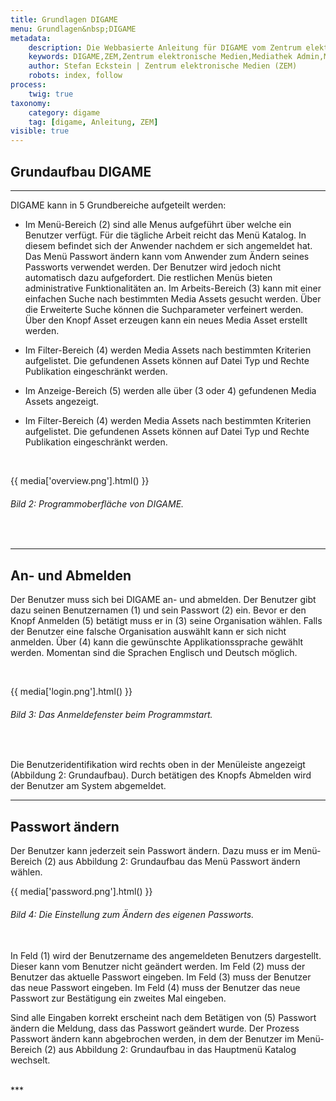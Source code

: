 ```yaml
---
title: Grundlagen DIGAME
menu: Grundlagen&nbsp;DIGAME
metadata:
    description: Die Webbasierte Anleitung für DIGAME vom Zentrum elektronische Medien ZEM.
    keywords: DIGAME,ZEM,Zentrum elektronische Medien,Mediathek Admin,Mediathek,Bilddatenbank,Bildverwaltung,Bundesverwaltung,Eidgenossenschaft,Schweizerische Eidgenossenschaft,VBS,Bundesamt für Verteidigung, Bevölkerungsschutz und Sport
    author: Stefan Eckstein | Zentrum elektronische Medien (ZEM)
    robots: index, follow
process:
	twig: true
taxonomy:
    category: digame
    tag: [digame, Anleitung, ZEM]
visible: true
---
```


## Grundaufbau DIGAME
***
DIGAME kann in 5 Grundbereiche aufgeteilt werden:

- Im Menü-Bereich (2) sind alle Menus aufgeführt über welche ein Benutzer verfügt. Für die tägliche Arbeit reicht das Menü Katalog. In diesem befindet sich der Anwender nachdem er sich angemeldet hat. Das Menü Passwort ändern kann vom Anwender zum Ändern seines Passworts verwendet werden. Der Benutzer wird jedoch nicht automatisch dazu aufgefordert. Die restlichen Menüs bieten administrative Funktionalitäten an. Im Arbeits-Bereich (3) kann mit einer einfachen Suche nach bestimmten Media Assets gesucht werden. Über die Erweiterte Suche können die Suchparameter verfeinert werden. Über den Knopf Asset erzeugen kann ein neues Media Asset erstellt werden.

- Im Filter-Bereich (4) werden Media Assets nach bestimmten Kriterien aufgelistet. Die gefundenen Assets können auf Datei Typ und Rechte Publikation eingeschränkt werden.

- Im Anzeige-Bereich (5) werden alle über (3 oder 4) gefundenen Media Assets angezeigt.

- Im Filter-Bereich (4) werden Media Assets nach bestimmten Kriterien aufgelistet. Die gefundenen Assets können auf Datei Typ und Rechte Publikation eingeschränkt werden.

<br>

{{ media['overview.png'].html() }}
###### Bild 2: Programmoberfläche von DIGAME.

<br>

***

## An- und Abmelden

Der Benutzer muss sich bei DIGAME an- und abmelden. Der Benutzer gibt dazu seinen Benutzernamen (1) und sein Passwort (2) ein. Bevor er den Knopf Anmelden (5) betätigt muss er in (3) seine Organisation wählen. Falls der Benutzer eine falsche Organisation auswählt kann er sich nicht anmelden. Über (4) kann die gewünschte Applikationssprache gewählt werden. Momentan sind die Sprachen Englisch und Deutsch möglich.

<br>

{{ media['login.png'].html() }}
###### Bild 3: Das Anmeldefenster beim Programmstart.

<br>

Die Benutzeridentifikation wird rechts oben in der Menüleiste angezeigt (Abbildung 2: Grundaufbau). Durch betätigen des Knopfs Abmelden wird der Benutzer am System abgemeldet.

***

## Passwort ändern

Der Benutzer kann jederzeit sein Passwort ändern. Dazu muss er im Menü-Bereich (2) aus Abbildung 2: Grundaufbau das Menü Passwort ändern wählen.
<br>
     
{{ media['password.png'].html() }}
###### Bild 4: Die Einstellung zum Ändern des eigenen Passworts.

<br>
In Feld (1) wird der Benutzername des angemeldeten Benutzers dargestellt. Dieser kann vom Benutzer nicht geändert werden.
Im Feld (2) muss der Benutzer das aktuelle Passwort eingeben.
Im Feld (3) muss der Benutzer das neue Passwort eingeben.
Im Feld (4) muss der Benutzer das neue Passwort zur Bestätigung ein zweites Mal eingeben.

Sind alle Eingaben korrekt erscheint nach dem Betätigen von (5) Passwort ändern die Meldung, dass das Passwort geändert wurde.
Der Prozess Passwort ändern kann abgebrochen werden, in dem der Benutzer im Menü-Bereich (2) aus Abbildung 2: Grundaufbau in das Hauptmenü Katalog wechselt.

<br>
***